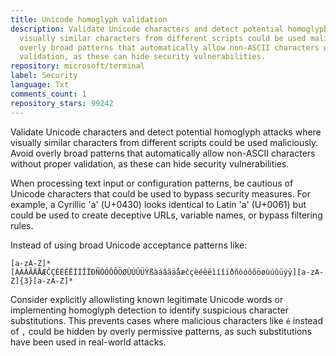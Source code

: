 ```yaml
---
title: Unicode homoglyph validation
description: Validate Unicode characters and detect potential homoglyph attacks where
  visually similar characters from different scripts could be used maliciously. Avoid
  overly broad patterns that automatically allow non-ASCII characters without proper
  validation, as these can hide security vulnerabilities.
repository: microsoft/terminal
label: Security
language: Txt
comments_count: 1
repository_stars: 99242
---
```


Validate Unicode characters and detect potential homoglyph attacks where visually similar characters from different scripts could be used maliciously. Avoid overly broad patterns that automatically allow non-ASCII characters without proper validation, as these can hide security vulnerabilities.

When processing text input or configuration patterns, be cautious of Unicode characters that could be used to bypass security measures. For example, a Cyrillic 'а' (U+0430) looks identical to Latin 'a' (U+0061) but could be used to create deceptive URLs, variable names, or bypass filtering rules.

Instead of using broad Unicode acceptance patterns like:
```
[a-zA-Z]*[ÀÁÂÃÄÅÆČÇÈÉÊËÌÍÎÏÐÑÒÓÔÕÖØÙÚÛÜÝßàáâãäåæčçèéêëìíîïðñòóôõöøùúûüýÿ][a-zA-Z]{3}[a-zA-Z]*
```

Consider explicitly allowlisting known legitimate Unicode words or implementing homoglyph detection to identify suspicious character substitutions. This prevents cases where malicious characters like `é` instead of `,` could be hidden by overly permissive patterns, as such substitutions have been used in real-world attacks.